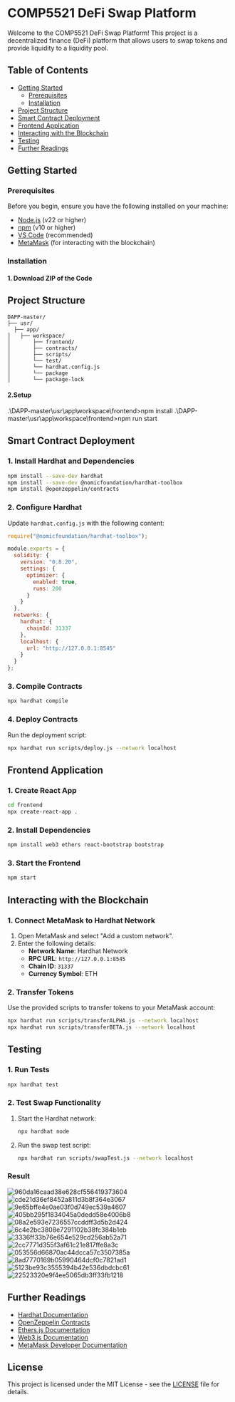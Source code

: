 # COMP5521 DeFi Swap Platform

Welcome to the COMP5521 DeFi Swap Platform! This project is a decentralized finance (DeFi) platform that allows users to swap tokens and provide liquidity to a liquidity pool.

## Table of Contents
- [Getting Started](#getting-started)
  - [Prerequisites](#prerequisites)
  - [Installation](#installation)
- [Project Structure](#project-structure)
- [Smart Contract Deployment](#smart-contract-deployment)
- [Frontend Application](#frontend-application)
- [Interacting with the Blockchain](#interacting-with-the-blockchain)
- [Testing](#testing)
- [Further Readings](#further-readings)

## Getting Started

### Prerequisites
Before you begin, ensure you have the following installed on your machine:
- [Node.js](https://nodejs.org/) (v22 or higher)
- [npm](https://www.npmjs.com/) (v10 or higher)
- [VS Code](https://code.visualstudio.com/) (recommended)
- [MetaMask](https://metamask.io/) (for interacting with the blockchain)

### Installation

#### 1. Download ZIP of the Code
## Project Structure
```
DAPP-master/
├── usr/                                       
  ├── app/           
│   ├── workspace/                                   
│       ├── frontend/
│       ├── contracts/       
│       ├── scripts/           
│       └── test/
│       └── hardhat.config.js
│       └── package
│       └── package-lock               
```
#### 2.Setup
.\DAPP-master\usr\app\workspace\frontend>npm install
.\DAPP-master\usr\app\workspace\frontend>npm run start



## Smart Contract Deployment

### 1. Install Hardhat and Dependencies
```bash
npm install --save-dev hardhat
npm install --save-dev @nomicfoundation/hardhat-toolbox
npm install @openzeppelin/contracts
```

### 2. Configure Hardhat
Update `hardhat.config.js` with the following content:
```javascript
require("@nomicfoundation/hardhat-toolbox");

module.exports = {
  solidity: {
    version: "0.8.20",
    settings: {
      optimizer: {
        enabled: true,
        runs: 200
      }
    }
  },
  networks: {
    hardhat: {
      chainId: 31337
    },
    localhost: {
      url: "http://127.0.0.1:8545"
    }
  }
};
```

### 3. Compile Contracts
```bash
npx hardhat compile
```

### 4. Deploy Contracts
Run the deployment script:
```bash
npx hardhat run scripts/deploy.js --network localhost
```

## Frontend Application

### 1. Create React App
```bash
cd frontend
npx create-react-app .
```

### 2. Install Dependencies
```bash
npm install web3 ethers react-bootstrap bootstrap
```

### 3. Start the Frontend
```bash
npm start
```

## Interacting with the Blockchain

### 1. Connect MetaMask to Hardhat Network
1. Open MetaMask and select "Add a custom network".
2. Enter the following details:
   - **Network Name**: Hardhat Network
   - **RPC URL**: `http://127.0.0.1:8545`
   - **Chain ID**: `31337`
   - **Currency Symbol**: ETH

### 2. Transfer Tokens
Use the provided scripts to transfer tokens to your MetaMask account:
```bash
npx hardhat run scripts/transferALPHA.js --network localhost
npx hardhat run scripts/transferBETA.js --network localhost
```

## Testing

### 1. Run Tests
```bash
npx hardhat test
```

### 2. Test Swap Functionality
1. Start the Hardhat network:
   ```bash
   npx hardhat node
   ```
2. Run the swap test script:
   ```bash
   npx hardhat run scripts/swapTest.js --network localhost
   ```
### Result 
![960da16caad38e628cf556419373604](https://github.com/user-attachments/assets/29499df5-2dd2-4461-8400-0ad7416d0f20)
![cde21d36ef8452a811d3b8f364e3067](https://github.com/user-attachments/assets/ebcf5ed0-a2bb-41cc-9ddf-61f1f58280f7)
![9e65bffe4e0ae03f0d749ec539a4607](https://github.com/user-attachments/assets/66c4933e-6c6d-44fb-872a-8440a64fd3ac)
![405bb295f1834045a0dedd58e4006b8](https://github.com/user-attachments/assets/af7a3cfd-c304-40a2-870a-d9b2dd99ede9)
![08a2e593e7236557ccddff3d5b2d424](https://github.com/user-attachments/assets/668ed129-bede-4118-bc4b-40c99661c786)
![6c4e2bc3808e7291102b38fc384b1eb](https://github.com/user-attachments/assets/21228082-75ab-45ba-8bb9-f775c84f8da1)
![3336ff33b76e654e529cd256ab52a71](https://github.com/user-attachments/assets/cc0211a2-87cc-4c5f-a6b9-f1b172780b3a)
![2cc7771d355f3af61c21e817ffe8a3c](https://github.com/user-attachments/assets/02c413db-d3cf-483b-9f34-de7355aec52d)
![053556d66870ac44dcca57c3507385a](https://github.com/user-attachments/assets/1074ae62-01da-47f0-9d2f-79b72887af74)
![8ad7770169b05990464dcf0c7821ad1](https://github.com/user-attachments/assets/a19da82a-7896-44da-baf6-1d4bfc2d28ee)
![5123be93c3555394b42e536dbdcbc61](https://github.com/user-attachments/assets/922822b3-b832-4a20-92d2-e378afa86680)
![22523320e9f4ee5065db3ff33fb1218](https://github.com/user-attachments/assets/6aad292c-1e83-4987-b2ec-338077d22577)

## Further Readings
- [Hardhat Documentation](https://hardhat.org/)
- [OpenZeppelin Contracts](https://openzeppelin.com/contracts/)
- [Ethers.js Documentation](https://docs.ethers.io/)
- [Web3.js Documentation](https://web3js.readthedocs.io/)
- [MetaMask Developer Documentation](https://docs.metamask.io/)

## License
This project is licensed under the MIT License - see the [LICENSE](LICENSE) file for details.
